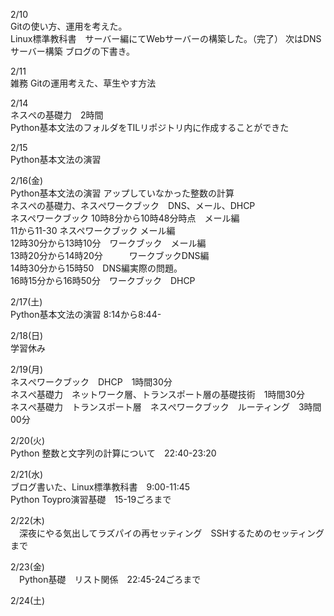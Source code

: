 2/10<br>
  Gitの使い方、運用を考えた。<br>
  Linux標準教科書　サーバー編にてWebサーバーの構築した。（完了）
  次はDNSサーバー構築
  ブログの下書き。<br>

2/11<br>
  雑務
  Gitの運用考えた、草生やす方法<br>

2/14<br>
  ネスぺの基礎力　2時間<br>
  Python基本文法のフォルダをTILリポジトリ内に作成することができた<br>

2/15<br>
  Python基本文法の演習<br>

2/16(金)<br>
 Python基本文法の演習 アップしていなかった整数の計算<br>
 ネスぺの基礎力、ネスぺワークブック　DNS、メール、DHCP<br>
 ネスペワークブック 10時8分から10時48分時点　メール編<br>
 11から11-30 ネスペワークブック メール編<br>
 12時30分から13時10分　ワークブック　メール編<br>
 13時20分から14時20分　　　ワークブックDNS編<br>
 14時30分から15時50　DNS編実際の問題。<br>
 16時15分から16時50分　ワークブック　DHCP<br>

2/17(土)<br>
 Python基本文法の演習 8:14から8:44-<br>

2/18(日)<br>
 学習休み<br>

2/19(月)<br>
 ネスぺワークブック　DHCP　1時間30分<br>
 ネスぺ基礎力　ネットワーク層、トランスポート層の基礎技術　1時間30分<br>
 ネスぺ基礎力　トランスポート層　ネスぺワークブック　ルーティング　3時間00分<br>

2/20(火)<br>
 Python 整数と文字列の計算について　22:40-23:20<br>

2/21(水)<br>
 ブログ書いた、Linux標準教科書　9:00-11:45<br>
 Python Toypro演習基礎　15-19ごろまで<br>

 2/22(木)<br>
　深夜にやる気出してラズパイの再セッティング　SSHするためのセッティングまで <br>

 2/23(金)<br>
　Python基礎　リスト関係　22:45-24ごろまで<br>

 2/24(土)<br>
　